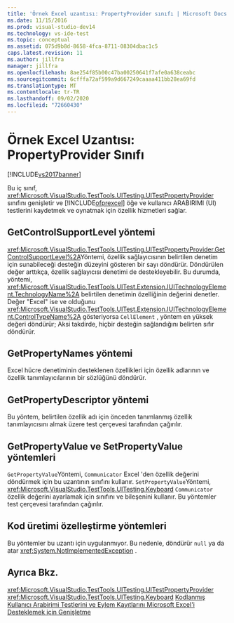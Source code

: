 ```yaml
---
title: 'Örnek Excel uzantısı: PropertyProvider sınıfı | Microsoft Docs'
ms.date: 11/15/2016
ms.prod: visual-studio-dev14
ms.technology: vs-ide-test
ms.topic: conceptual
ms.assetid: 075d9b8d-8658-4fca-8711-08304dbac1c5
caps.latest.revision: 11
ms.author: jillfra
manager: jillfra
ms.openlocfilehash: 8ae254f85b00c47ba00250641f7afe0a638ceabc
ms.sourcegitcommit: 6cfffa72af599a9d667249caaaa411bb28ea69fd
ms.translationtype: MT
ms.contentlocale: tr-TR
ms.lasthandoff: 09/02/2020
ms.locfileid: "72660430"
---
```

# <a name="sample-excel-extension-propertyprovider-class"></a>Örnek Excel Uzantısı: PropertyProvider Sınıfı
[!INCLUDE[vs2017banner](../includes/vs2017banner.md)]

Bu iç sınıf, <xref:Microsoft.VisualStudio.TestTools.UITesting.UITestPropertyProvider> sınıfını genişletir ve [!INCLUDE[ofprexcel](../includes/ofprexcel-md.md)] öğe ve kullanıcı ARABIRIMI (UI) testlerini kaydetmek ve oynatmak için özellik hizmetleri sağlar.

## <a name="getcontrolsupportlevel-method"></a>GetControlSupportLevel yöntemi
 <xref:Microsoft.VisualStudio.TestTools.UITesting.UITestPropertyProvider.GetControlSupportLevel%2A>Yöntemi, özellik sağlayıcısının belirtilen denetim için sunabileceği desteğin düzeyini gösteren bir sayı döndürür. Döndürülen değer arttıkça, özellik sağlayıcısı denetimi de destekleyebilir. Bu durumda, yöntemi, <xref:Microsoft.VisualStudio.TestTools.UITest.Extension.IUITechnologyElement.TechnologyName%2A> belirtilen denetimin özelliğinin değerini denetler. Değer "Excel" ise ve olduğunu <xref:Microsoft.VisualStudio.TestTools.UITest.Extension.IUITechnologyElement.ControlTypeName%2A> gösteriyorsa `CellElement` , yöntem en yüksek değeri döndürür; Aksi takdirde, hiçbir desteğin sağlandığını belirten sıfır döndürür.

## <a name="getpropertynames-method"></a>GetPropertyNames yöntemi
 Excel hücre denetiminin desteklenen özellikleri için özellik adlarının ve özellik tanımlayıcılarının bir sözlüğünü döndürür.

## <a name="getpropertydescriptor-method"></a>GetPropertyDescriptor yöntemi
 Bu yöntem, belirtilen özellik adı için önceden tanımlanmış özellik tanımlayıcısını almak üzere test çerçevesi tarafından çağırılır.

## <a name="getpropertyvalue-and-setpropertyvalue-methods"></a>GetPropertyValue ve SetPropertyValue yöntemleri
 `GetPropertyValue`Yöntemi, `Communicator` Excel 'den özellik değerini döndürmek için bu uzantının sınıfını kullanır. `SetPropertyValue`Yöntemi, <xref:Microsoft.VisualStudio.TestTools.UITesting.Keyboard> `Communicator` özellik değerini ayarlamak için sınıfını ve bileşenini kullanır. Bu yöntemler test çerçevesi tarafından çağırılır.

## <a name="code-generation-customization-methods"></a>Kod üretimi özelleştirme yöntemleri
 Bu yöntemler bu uzantı için uygulanmıyor. Bu nedenle, döndürür `null` ya da atar <xref:System.NotImplementedException> .

## <a name="see-also"></a>Ayrıca Bkz.
 <xref:Microsoft.VisualStudio.TestTools.UITesting.UITestPropertyProvider> <xref:Microsoft.VisualStudio.TestTools.UITesting.Keyboard>
 [Kodlanmış Kullanıcı Arabirimi Testlerini ve Eylem Kayıtlarını Microsoft Excel'i Desteklemek için Genişletme](../test/extending-coded-ui-tests-and-action-recordings-to-support-microsoft-excel.md)
